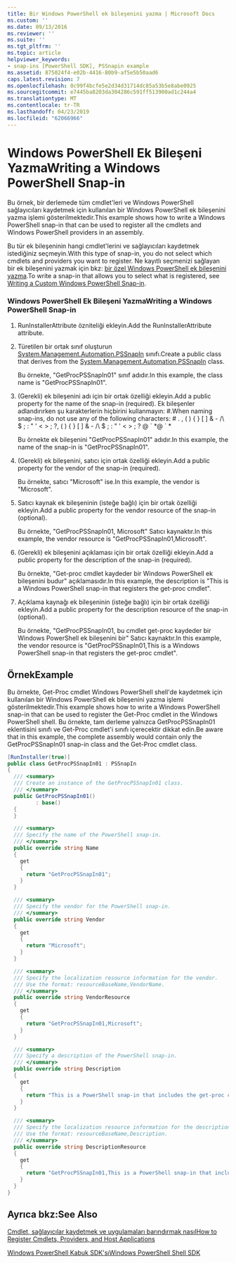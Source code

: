 ```yaml
---
title: Bir Windows PowerShell ek bileşenini yazma | Microsoft Docs
ms.custom: ''
ms.date: 09/13/2016
ms.reviewer: ''
ms.suite: ''
ms.tgt_pltfrm: ''
ms.topic: article
helpviewer_keywords:
- snap-ins [PowerShell SDK], PSSnapin example
ms.assetid: 875024f4-e02b-4416-80b9-af5e5b50aad6
caps.latest.revision: 7
ms.openlocfilehash: 0c99f4bcfe5e2d34d31714dc85a53b5e8abe0925
ms.sourcegitcommit: e7445ba8203da304286c591ff513900ad1c244a4
ms.translationtype: MT
ms.contentlocale: tr-TR
ms.lasthandoff: 04/23/2019
ms.locfileid: "62066966"
---
```

# <a name="writing-a-windows-powershell-snap-in"></a><span data-ttu-id="3db11-102">Windows PowerShell Ek Bileşeni Yazma</span><span class="sxs-lookup"><span data-stu-id="3db11-102">Writing a Windows PowerShell Snap-in</span></span>

<span data-ttu-id="3db11-103">Bu örnek, bir derlemede tüm cmdlet'leri ve Windows PowerShell sağlayıcıları kaydetmek için kullanılan bir Windows PowerShell ek bileşenini yazma işlemi gösterilmektedir.</span><span class="sxs-lookup"><span data-stu-id="3db11-103">This example shows how to write a Windows PowerShell snap-in that can be used to register all the cmdlets and Windows PowerShell providers in an assembly.</span></span>

<span data-ttu-id="3db11-104">Bu tür ek bileşeninin hangi cmdlet'lerini ve sağlayıcıları kaydetmek istediğiniz seçmeyin.</span><span class="sxs-lookup"><span data-stu-id="3db11-104">With this type of snap-in, you do not select which cmdlets and providers you want to register.</span></span> <span data-ttu-id="3db11-105">Ne kayıtlı seçmenizi sağlayan bir ek bileşenini yazmak için bkz: [bir özel Windows PowerShell ek bileşenini yazma](./writing-a-custom-windows-powershell-snap-in.md).</span><span class="sxs-lookup"><span data-stu-id="3db11-105">To write a snap-in that allows you to select what is registered, see [Writing a Custom Windows PowerShell Snap-in](./writing-a-custom-windows-powershell-snap-in.md).</span></span>

### <a name="writing-a-windows-powershell-snap-in"></a><span data-ttu-id="3db11-106">Windows PowerShell Ek Bileşeni Yazma</span><span class="sxs-lookup"><span data-stu-id="3db11-106">Writing a Windows PowerShell Snap-in</span></span>

1. <span data-ttu-id="3db11-107">RunInstallerAttribute özniteliği ekleyin.</span><span class="sxs-lookup"><span data-stu-id="3db11-107">Add the RunInstallerAttribute attribute.</span></span>

2. <span data-ttu-id="3db11-108">Türetilen bir ortak sınıf oluşturun [System.Management.Automation.PSSnapIn](/dotnet/api/System.Management.Automation.PSSnapIn) sınıfı.</span><span class="sxs-lookup"><span data-stu-id="3db11-108">Create a public class that derives from the [System.Management.Automation.PSSnapIn](/dotnet/api/System.Management.Automation.PSSnapIn) class.</span></span>

    <span data-ttu-id="3db11-109">Bu örnekte, "GetProcPSSnapIn01" sınıf adıdır.</span><span class="sxs-lookup"><span data-stu-id="3db11-109">In this example, the class name is "GetProcPSSnapIn01".</span></span>

3. <span data-ttu-id="3db11-110">(Gerekli) ek bileşenini adı için bir ortak özelliği ekleyin.</span><span class="sxs-lookup"><span data-stu-id="3db11-110">Add a public property for the name of the snap-in (required).</span></span> <span data-ttu-id="3db11-111">Ek bileşenler adlandırırken şu karakterlerin hiçbirini kullanmayın: #.</span><span class="sxs-lookup"><span data-stu-id="3db11-111">When naming snap-ins, do not use any of the following characters: # .</span></span> <span data-ttu-id="3db11-112">, ( ) { } [ ] & - /\ $ ; : " ' \< > ; ?</span><span class="sxs-lookup"><span data-stu-id="3db11-112">, ( ) { } [ ] & - /\ $ ; : " ' \< > ; ?</span></span> <span data-ttu-id="3db11-113">@ \` \*</span><span class="sxs-lookup"><span data-stu-id="3db11-113">@ \` \*</span></span>

    <span data-ttu-id="3db11-114">Bu örnekte ek bileşenini "GetProcPSSnapIn01" adıdır.</span><span class="sxs-lookup"><span data-stu-id="3db11-114">In this example, the name of the snap-in is "GetProcPSSnapIn01".</span></span>

4. <span data-ttu-id="3db11-115">(Gerekli) ek bileşenini, satıcı için ortak özelliği ekleyin.</span><span class="sxs-lookup"><span data-stu-id="3db11-115">Add a public property for the vendor of the snap-in (required).</span></span>

    <span data-ttu-id="3db11-116">Bu örnekte, satıcı "Microsoft" ise.</span><span class="sxs-lookup"><span data-stu-id="3db11-116">In this example, the vendor is "Microsoft".</span></span>

5. <span data-ttu-id="3db11-117">Satıcı kaynak ek bileşeninin (isteğe bağlı) için bir ortak özelliği ekleyin.</span><span class="sxs-lookup"><span data-stu-id="3db11-117">Add a public property for the vendor resource of the snap-in (optional).</span></span>

    <span data-ttu-id="3db11-118">Bu örnekte, "GetProcPSSnapIn01, Microsoft" Satıcı kaynaktır.</span><span class="sxs-lookup"><span data-stu-id="3db11-118">In this example, the vendor resource is "GetProcPSSnapIn01,Microsoft".</span></span>

6. <span data-ttu-id="3db11-119">(Gerekli) ek bileşenini açıklaması için bir ortak özelliği ekleyin.</span><span class="sxs-lookup"><span data-stu-id="3db11-119">Add a public property for the description of the snap-in (required).</span></span>

    <span data-ttu-id="3db11-120">Bu örnekte, "Get-proc cmdlet kaydeder bir Windows PowerShell ek bileşenini budur" açıklamasıdır.</span><span class="sxs-lookup"><span data-stu-id="3db11-120">In this example, the description is "This is a Windows PowerShell snap-in that registers the get-proc cmdlet".</span></span>

7. <span data-ttu-id="3db11-121">Açıklama kaynağı ek bileşeninin (isteğe bağlı) için bir ortak özelliği ekleyin.</span><span class="sxs-lookup"><span data-stu-id="3db11-121">Add a public property for the description resource of the snap-in (optional).</span></span>

    <span data-ttu-id="3db11-122">Bu örnekte, "GetProcPSSnapIn01, bu cmdlet get-proc kaydeder bir Windows PowerShell ek bileşenini bir" Satıcı kaynaktır.</span><span class="sxs-lookup"><span data-stu-id="3db11-122">In this example, the vendor resource is "GetProcPSSnapIn01,This is a Windows PowerShell snap-in that registers the get-proc cmdlet".</span></span>

## <a name="example"></a><span data-ttu-id="3db11-123">Örnek</span><span class="sxs-lookup"><span data-stu-id="3db11-123">Example</span></span>

<span data-ttu-id="3db11-124">Bu örnekte, Get-Proc cmdlet Windows PowerShell shell'de kaydetmek için kullanılan bir Windows PowerShell ek bileşenini yazma işlemi gösterilmektedir.</span><span class="sxs-lookup"><span data-stu-id="3db11-124">This example shows how to write a Windows PowerShell snap-in that can be used to register the Get-Proc cmdlet in the Windows PowerShell shell.</span></span> <span data-ttu-id="3db11-125">Bu örnekte, tam derleme yalnızca GetProcPSSnapIn01 eklentisini sınıfı ve Get-Proc cmdlet'i sınıfı içerecektir dikkat edin.</span><span class="sxs-lookup"><span data-stu-id="3db11-125">Be aware that in this example, the complete assembly would contain only the GetProcPSSnapIn01 snap-in class and the Get-Proc cmdlet class.</span></span>

```csharp
[RunInstaller(true)]
public class GetProcPSSnapIn01 : PSSnapIn
{
  /// <summary>
  /// Create an instance of the GetProcPSSnapIn01 class.
  /// </summary>
  public GetProcPSSnapIn01()
         : base()
  {
  }

  /// <summary>
  /// Specify the name of the PowerShell snap-in.
  /// </summary>
  public override string Name
  {
    get
    {
      return "GetProcPSSnapIn01";
    }
  }

  /// <summary>
  /// Specify the vendor for the PowerShell snap-in.
  /// </summary>
  public override string Vendor
  {
    get
    {
      return "Microsoft";
    }
  }

  /// <summary>
  /// Specify the localization resource information for the vendor.
  /// Use the format: resourceBaseName,VendorName.
  /// </summary>
  public override string VendorResource
  {
    get
    {
      return "GetProcPSSnapIn01,Microsoft";
    }
  }

  /// <summary>
  /// Specify a description of the PowerShell snap-in.
  /// </summary>
  public override string Description
  {
    get
    {
      return "This is a PowerShell snap-in that includes the get-proc cmdlet.";
    }
  }

  /// <summary>
  /// Specify the localization resource information for the description.
  /// Use the format: resourceBaseName,Description.
  /// </summary>
  public override string DescriptionResource
  {
    get
    {
      return "GetProcPSSnapIn01,This is a PowerShell snap-in that includes the get-proc cmdlet.";
    }
  }
}
```

## <a name="see-also"></a><span data-ttu-id="3db11-126">Ayrıca bkz:</span><span class="sxs-lookup"><span data-stu-id="3db11-126">See Also</span></span>

[<span data-ttu-id="3db11-127">Cmdlet, sağlayıcılar kaydetmek ve uygulamaları barındırmak nasıl</span><span class="sxs-lookup"><span data-stu-id="3db11-127">How to Register Cmdlets, Providers, and Host Applications</span></span>](http://msdn.microsoft.com/en-us/a41e9054-29c8-40ab-bf2b-8ce4e7ec1c8c)

[<span data-ttu-id="3db11-128">Windows PowerShell Kabuk SDK'sı</span><span class="sxs-lookup"><span data-stu-id="3db11-128">Windows PowerShell Shell SDK</span></span>](../windows-powershell-reference.md)
